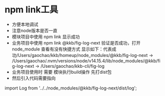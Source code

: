 # npm link工具

* 方便本地调试
*  注意node版本是否一直
* 模块项目中使用 npm link 显示成功
* 业务项目中使用 npm link @kkb/fig-log-next  验证是否成功，打开node_module 查看有没有快捷方式
  显示如下：代表成功/Users/gaochao/kkb/homeup/node_modules/@kkb/fig-log-next -> /Users/gaochao/.nvm/versions/node/v14.15.4/lib/node_modules/@kkb/fig-log-next -> /Users/gaochao/kkb-cli/fig-log
* 业务项目使用时  需要 模块执行build操作 先打dist包
* 然后引入代码需要指向

import Log from '../../node_modules/@kkb/fig-log-next/dist/log';
